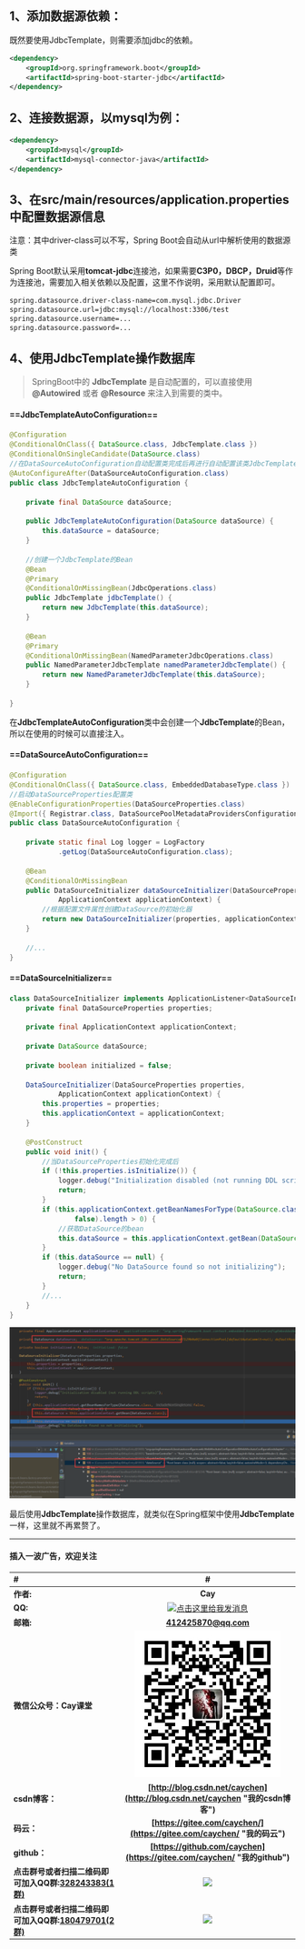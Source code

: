 ## 1、添加数据源依赖：

既然要使用JdbcTemplate，则需要添加jdbc的依赖。

```xml
<dependency>
    <groupId>org.springframework.boot</groupId>
    <artifactId>spring-boot-starter-jdbc</artifactId>
</dependency>
```



## 2、连接数据源，以mysql为例：

```xml
<dependency>
    <groupId>mysql</groupId>
    <artifactId>mysql-connector-java</artifactId>
</dependency>
```



## 3、在src/main/resources/application.properties中配置数据源信息

注意：其中driver-class可以不写，Spring Boot会自动从url中解析使用的数据源类

Spring Boot默认采用**tomcat-jdbc**连接池，如果需要**C3P0，DBCP，Druid**等作为连接池，需要加入相关依赖以及配置，这里不作说明，采用默认配置即可。

```properties
spring.datasource.driver-class-name=com.mysql.jdbc.Driver
spring.datasource.url=jdbc:mysql://localhost:3306/test
spring.datasource.username=...
spring.datasource.password=...
```



## 4、使用JdbcTemplate操作数据库

> SpringBoot中的 **JdbcTemplate** 是自动配置的，可以直接使用 **@Autowired** 或者 **@Resource** 来注入到需要的类中。

#### **==JdbcTemplateAutoConfiguration==**

```java
@Configuration
@ConditionalOnClass({ DataSource.class, JdbcTemplate.class })
@ConditionalOnSingleCandidate(DataSource.class)
//在DataSourceAutoConfiguration自动配置类完成后再进行自动配置该类JdbcTemplateAutoConfiguration
@AutoConfigureAfter(DataSourceAutoConfiguration.class)
public class JdbcTemplateAutoConfiguration {

	private final DataSource dataSource;

	public JdbcTemplateAutoConfiguration(DataSource dataSource) {
		this.dataSource = dataSource;
	}

    //创建一个JdbcTemplate的Bean
	@Bean
	@Primary
	@ConditionalOnMissingBean(JdbcOperations.class)
	public JdbcTemplate jdbcTemplate() {
		return new JdbcTemplate(this.dataSource);
	}

	@Bean
	@Primary
	@ConditionalOnMissingBean(NamedParameterJdbcOperations.class)
	public NamedParameterJdbcTemplate namedParameterJdbcTemplate() {
		return new NamedParameterJdbcTemplate(this.dataSource);
	}

}

```

​	在**JdbcTemplateAutoConfiguration**类中会创建一个**JdbcTemplate**的Bean，所以在使用的时候可以直接注入。



#### **==DataSourceAutoConfiguration==**

```java
@Configuration
@ConditionalOnClass({ DataSource.class, EmbeddedDatabaseType.class })
//启动DataSourceProperties配置类
@EnableConfigurationProperties(DataSourceProperties.class)
@Import({ Registrar.class, DataSourcePoolMetadataProvidersConfiguration.class })
public class DataSourceAutoConfiguration {

	private static final Log logger = LogFactory
			.getLog(DataSourceAutoConfiguration.class);

	@Bean
	@ConditionalOnMissingBean
	public DataSourceInitializer dataSourceInitializer(DataSourceProperties properties,
			ApplicationContext applicationContext) {
        //根据配置文件属性创建DataSource的初始化器
		return new DataSourceInitializer(properties, applicationContext);
	}
    
    //...
}
```



#### **==DataSourceInitializer==**

```java
class DataSourceInitializer implements ApplicationListener<DataSourceInitializedEvent> {
    private final DataSourceProperties properties;

	private final ApplicationContext applicationContext;

	private DataSource dataSource;

	private boolean initialized = false;

	DataSourceInitializer(DataSourceProperties properties,
			ApplicationContext applicationContext) {
		this.properties = properties;
		this.applicationContext = applicationContext;
	}

	@PostConstruct
	public void init() {
        //当DataSourceProperties初始化完成后
		if (!this.properties.isInitialize()) {
			logger.debug("Initialization disabled (not running DDL scripts)");
			return;
		}
		if (this.applicationContext.getBeanNamesForType(DataSource.class, false,
				false).length > 0) {
            //获取DataSource的bean
			this.dataSource = this.applicationContext.getBean(DataSource.class);
		}
		if (this.dataSource == null) {
			logger.debug("No DataSource found so not initializing");
			return;
		}
		//...
	}
}
```

![](images/DataSource注入.png)

​	最后使用**JdbcTemplate**操作数据库，就类似在Spring框架中使用**JdbcTemplate**一样，这里就不再累赘了。

------
#### 插入一波广告，欢迎关注
|**#**|**#**|
|:--|:--:|
|**作者:**|**Cay**|
|**QQ:**|<a target="_blank" href="http://wpa.qq.com/msgrd?v=3&uin=412425870&site=qq&menu=yes"><img border="0" src="http://wpa.qq.com/pa?p=2:412425870:41" alt="点击这里给我发消息" title="412425870"/></a>|
|**邮箱:**|**412425870@qq.com**|
|**微信公众号：Cay课堂**|**![](https://github.com/caychen/readme/raw/master/img/%E5%BE%AE%E4%BF%A1%E5%85%AC%E4%BC%97%E5%8F%B7.jpg)**|
|**csdn博客：**|**[http://blog.csdn.net/caychen](http://blog.csdn.net/caychen "我的csdn博客")**|
|**码云：**|**[https://gitee.com/caychen/](https://gitee.com/caychen/ "我的码云")**|
|**github：**|**[https://github.com/caychen](https://gitee.com/caychen/ "我的github")**|
|**点击群号或者扫描二维码即可加入QQ群:[328243383(1群)](https://jq.qq.com/?_wv=1027&k=54r3suD)**|**![](https://github.com/caychen/readme/raw/master/img/1%E7%BE%A4.png)**|
|**点击群号或者扫描二维码即可加入QQ群:[180479701(2群)](https://jq.qq.com/?_wv=1027&k=521g7zY)**|**![](https://github.com/caychen/readme/raw/master/img/2%E7%BE%A4.png)**|
